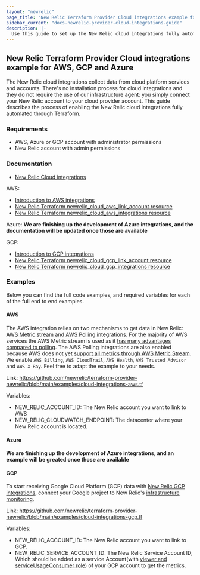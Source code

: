 ```yaml
---
layout: "newrelic"
page_title: "New Relic Terraform Provider Cloud integrations example for AWS, GCP, and Azure"
sidebar_current: "docs-newrelic-provider-cloud-integrations-guide"
description: |-
  Use this guide to set up the New Relic cloud integrations fully automated through Terraform.
---
```


## New Relic Terraform Provider Cloud integrations example for AWS, GCP and Azure

The New Relic cloud integrations collect data from cloud platform services and accounts. There's no installation process for cloud integrations and they do not require the use of our infrastructure agent: you simply connect your New Relic account to your cloud provider account. This guide describes the process of enabling the New Relic cloud integrations fully automated through Terraform.

### Requirements

* AWS, Azure or GCP account with administrator permissions
* New Relic account with admin permissions

### Documentation

* [New Relic Cloud integrations](https://docs.newrelic.com/docs/infrastructure/infrastructure-integrations/get-started/introduction-infrastructure-integrations/)

AWS:
* [Introduction to AWS integrations](https://docs.newrelic.com/docs/infrastructure/amazon-integrations/get-started/introduction-aws-integrations)
* [New Relic Terraform newrelic_cloud_aws_link_account resource](https://registry.terraform.io/providers/newrelic/newrelic/latest/docs/resources/cloud_aws_link_account)
* [New Relic Terraform newrelic_cloud_aws_integrations resource](https://registry.terraform.io/providers/newrelic/newrelic/latest/docs/resources/cloud_aws_integrations)

Azure:
**We are finishing up the development of Azure integrations, and the documentation will be updated once those are available**

GCP:
* [Introduction to GCP integrations](https://docs.newrelic.com/docs/infrastructure/google-cloud-platform-integrations/get-started/introduction-google-cloud-platform-integrations)
* [New Relic Terraform newrelic_cloud_gcp_link_account resource](https://registry.terraform.io/providers/newrelic/newrelic/latest/docs/resources/cloud_gcp_link_account)
* [New Relic Terraform newrelic_cloud_gcp_integrations resource](https://registry.terraform.io/providers/newrelic/newrelic/latest/docs/resources/cloud_gcp_integrations)

### Examples

Below you can find the full code examples, and required variables for each of the full end to end examples.

#### AWS

The AWS integration relies on two mechanisms to get data in New Relic: [AWS Metric stream](https://docs.newrelic.com/docs/infrastructure/amazon-integrations/connect/aws-metric-stream/) and [AWS Polling integrations](https://docs.newrelic.com/docs/infrastructure/amazon-integrations/connect/connect-aws-new-relic-infrastructure-monitoring). For the majority of AWS services the AWS Metric stream is used as it [has many advantages compared to polling](https://docs.newrelic.com/docs/infrastructure/amazon-integrations/connect/aws-metric-stream#why-it-matters). The AWS Polling integrations are also enabled because AWS does not yet [support all metrics through AWS Metric Stream](https://docs.newrelic.com/docs/infrastructure/amazon-integrations/connect/aws-metric-stream#integrations-not-replaced-streams). We enable `AWS Billing`, `AWS CloudTrail`, `AWS Health`, `AWS Trusted Advisor` and `AWS X-Ray`. Feel free to adapt the example to your needs.

Link: https://github.com/newrelic/terraform-provider-newrelic/blob/main/examples/cloud-integrations-aws.tf

Variables:

* NEW_RELIC_ACCOUNT_ID: The New Relic account you want to link to AWS
* NEW_RELIC_CLOUDWATCH_ENDPOINT: The datacenter where your New Relic account is located.

#### Azure

**We are finishing up the development of Azure integrations, and an example will be greated once those are available**

#### GCP

To start receiving Google Cloud Platform (GCP) data with [New Relic GCP integrations](https://docs.newrelic.com/docs/infrastructure/google-cloud-platform-integrations/get-started/introduction-google-cloud-platform-integrations/), connect your Google project to New Relic's [infrastructure monitoring](https://docs.newrelic.com/docs/infrastructure/infrastructure-monitoring/get-started/get-started-infrastructure-monitoring).

Link: https://github.com/newrelic/terraform-provider-newrelic/blob/main/examples/cloud-integrations-gcp.tf

Variables:

* NEW_RELIC_ACCOUNT_ID: The New Relic account you want to link to GCP.
* NEW_RELIC_SERVICE_ACCOUNT_ID: The New Relic Service Account ID, Which should be added as a service Account(with [viewer and serviceUsageConsumer role](https://cloud.google.com/iam/docs/understanding-roles)) of your GCP account to get the metrics.